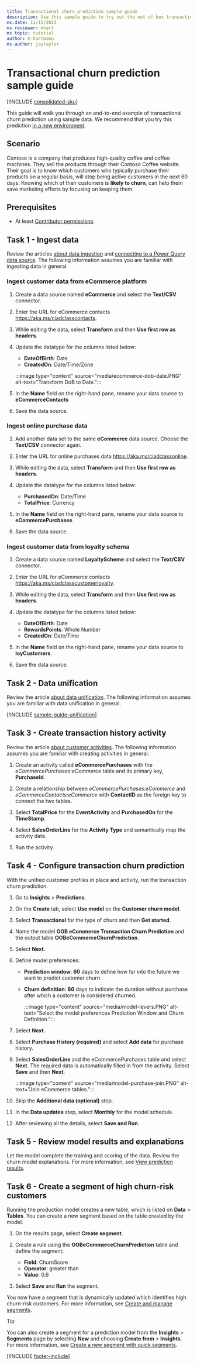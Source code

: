 ```yaml
---
title: Transactional churn prediction sample guide
description: Use this sample guide to try out the out of box transactional churn prediction model.
ms.date: 11/15/2022
ms.reviewer: mhart
ms.topic: tutorial
author: m-hartmann
ms.author: joytaylor
---
```


# Transactional churn prediction sample guide

[!INCLUDE [consolidated-sku](./includes/consolidated-sku.md)]

This guide will walk you through an end-to-end example of transactional churn prediction using sample data. We recommend that you try this prediction [in a new environment](manage-environments.md).

## Scenario

Contoso is a company that produces high-quality coffee and coffee machines. They sell the products through their Contoso Coffee website. Their goal is to know which customers who typically purchase their products on a regular basis, will stop being active customers in the next 60 days. Knowing which of their customers is **likely to churn**, can help them save marketing efforts by focusing on keeping them.

## Prerequisites

- At least [Contributor permissions](permissions.md).

## Task 1 - Ingest data

Review the articles [about data ingestion](data-sources.md) and [connecting to a Power Query data source](connect-power-query.md). The following information assumes you are familiar with ingesting data in general.

### Ingest customer data from eCommerce platform

1. Create a data source named **eCommerce** and select the **Text/CSV** connector.

1. Enter the URL for eCommerce contacts https://aka.ms/ciadclasscontacts.

1. While editing the data, select **Transform** and then **Use first row as headers**.

1. Update the datatype for the columns listed below:

   - **DateOfBirth**: Date
   - **CreatedOn**: Date/Time/Zone

   :::image type="content" source="media/ecommerce-dob-date.PNG" alt-text="Transform DoB to Date.":::

1. In the **Name** field on the right-hand pane, rename your data source to **eCommerceContacts**

1. Save the data source.

### Ingest online purchase data

1. Add another data set to the same **eCommerce** data source. Choose the **Text/CSV** connector again.

1. Enter the URL for online purchases data https://aka.ms/ciadclassonline.

1. While editing the data, select **Transform** and then **Use first row as headers**.

1. Update the datatype for the columns listed below:

   - **PurchasedOn**: Date/Time
   - **TotalPrice**: Currency

1. In the **Name** field on the right-hand pane, rename your data source to **eCommercePurchases**.

1. Save the data source.

### Ingest customer data from loyalty schema

1. Create a data source named **LoyaltyScheme** and select the **Text/CSV** connector.

1. Enter the URL for eCommerce contacts https://aka.ms/ciadclasscustomerloyalty.

1. While editing the data, select **Transform** and then **Use first row as headers**.

1. Update the datatype for the columns listed below:

   - **DateOfBirth**: Date
   - **RewardsPoints**: Whole Number
   - **CreatedOn**: Date/Time

1. In the **Name** field on the right-hand pane, rename your data source to **loyCustomers**.

1. Save the data source.

## Task 2 - Data unification

Review the article [about data unification](data-unification.md). The following information assumes you are familiar with data unification in general.

[!INCLUDE [sample-guide-unification](includes/sample-guide-unification.md)]

## Task 3 - Create transaction history activity

Review the article [about customer activities](activities.md). The following information assumes you are familiar with creating activities in general.

1. Create an activity called **eCommercePurchases** with the  *eCommercePurchases:eCommerce* table and its primary key, **PurchaseId**.

1. Create a relationship between *eCommercePurchases:eCommerce* and *eCommerceContacts:eCommerce* with **ContactID** as the foreign key to connect the two tables.

1. Select **TotalPrice** for the **EventActivity** and **PurchasedOn** for the **TimeStamp**.

1. Select **SalesOrderLine** for the **Activity Type** and semantically map the activity data.

1. Run the activity.

## Task 4 - Configure transaction churn prediction

With the unified customer profiles in place and activity, run the transaction churn prediction.

1. Go to **Insights** > **Predictions**.

1. On the **Create** tab, select **Use model** on the **Customer churn model**.

1. Select **Transactional** for the type of churn and then **Get started**.

1. Name the model **OOB eCommerce Transaction Churn Prediction** and the output table **OOBeCommerceChurnPrediction**.

1. Select **Next**.

1. Define model preferences:

   - **Prediction window**: **60** days to define how far into the future we want to predict customer churn.

   - **Churn definition**: **60** days to indicate the duration without purchase after which a customer is considered churned.

     :::image type="content" source="media/model-levers.PNG" alt-text="Select the model preferences Prediction Window and Churn Definition.":::

1. Select **Next**.

1. Select **Purchase History (required)** and select **Add data** for purchase history.

1. Select **SalesOrderLine** and the eCommercePurchases table and select **Next**. The required data is automatically filled in from the activity. Select **Save** and then **Next**.

   :::image type="content" source="media/model-purchase-join.PNG" alt-text="Join eCommerce tables.":::

1. Skip the **Additional data (optional)** step.

1. In the **Data updates** step, select **Monthly** for the model schedule.

1. After reviewing all the details, select **Save and Run**.

## Task 5 - Review model results and explanations

Let the model complete the training and scoring of the data. Review the churn model explanations. For more information, see [View prediction results](predict-transactional-churn.md#view-prediction-results).

## Task 6 - Create a segment of high churn-risk customers

Running the production model creates a new table, which is listed on **Data** > **Tables**. You can create a new segment based on the table created by the model.

1. On the results page, select **Create segment**.

1. Create a rule using the **OOBeCommerceChurnPrediction** table and define the segment:
   - **Field**: ChurnScore
   - **Operator**: greater than
   - **Value**: 0.6

1. Select **Save** and **Run** the segment.

You now have a segment that is dynamically updated which identifies high churn-risk customers. For more information, see [Create and manage segments](segments.md).

> [!TIP]
> You can also create a segment for a prediction model from the **Insights** > **Segments** page by selecting **New** and choosing **Create from** > **Insights**. For more information, see [Create a new segment with quick segments](segment-quick.md).

[!INCLUDE [footer-include](includes/footer-banner.md)]
